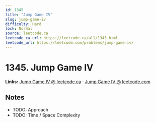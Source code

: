 ```yaml
--- 
id: 1345
title: "Jump Game IV"
slug: jump-game-iv
difficulty: Hard
lock: Normal
source: leetcode.ca
leetcode_ca_url: https://leetcode.ca/all/1345.html
leetcode_url: https://leetcode.com/problems/jump-game-iv/
---
```


# 1345. Jump Game IV

**Links:** [Jump Game IV @ leetcode.ca](https://leetcode.ca/all/1345.html) · [Jump Game IV @ leetcode.com](https://leetcode.com/problems/jump-game-iv/)

## Notes
- TODO: Approach
- TODO: Time / Space Complexity
